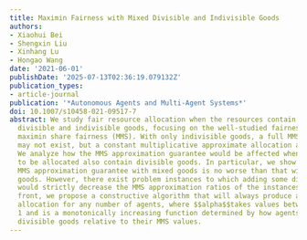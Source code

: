 ```yaml
---
title: Maximin Fairness with Mixed Divisible and Indivisible Goods
authors:
- Xiaohui Bei
- Shengxin Liu
- Xinhang Lu
- Hongao Wang
date: '2021-06-01'
publishDate: '2025-07-13T02:36:19.079132Z'
publication_types:
- article-journal
publication: '*Autonomous Agents and Multi-Agent Systems*'
doi: 10.1007/s10458-021-09517-7
abstract: We study fair resource allocation when the resources contain a mixture of
  divisible and indivisible goods, focusing on the well-studied fairness notion of
  maximin share fairness (MMS). With only indivisible goods, a full MMS allocation
  may not exist, but a constant multiplicative approximate allocation always does.
  We analyze how the MMS approximation guarantee would be affected when the resources
  to be allocated also contain divisible goods. In particular, we show that the worst-case
  MMS approximation guarantee with mixed goods is no worse than that with only indivisible
  goods. However, there exist problem instances to which adding some divisible resources
  would strictly decrease the MMS approximation ratios of the instances. On the algorithmic
  front, we propose a constructive algorithm that will always produce an $$alpha$$-MMS
  allocation for any number of agents, where $$alpha$$takes values between 1/2 and
  1 and is a monotonically increasing function determined by how agents value the
  divisible goods relative to their MMS values.
---
```

